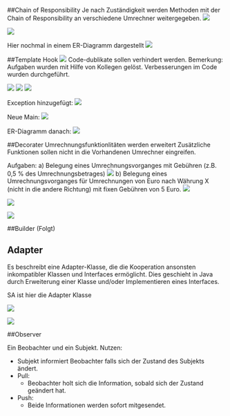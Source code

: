 ##Chain of Responsibility
Je nach Zuständigkeit werden Methoden mit der Chain of Responsibility an verschiedene Umrechner weitergegeben.
![](.doc_images/c80a1fae.png)

![](.doc_images/39d95af6.png)

Hier nochmal in einem ER-Diagramm dargestellt
![](.doc_images/e45ff000.png)

##Template Hook
![](.doc_images/dea35acb.png)
Code-dublikate sollen verhindert werden. 
Bemerkung: Aufgaben wurden mit Hilfe von Kollegen gelöst.
Verbesserungen im Code wurden durchgeführt. 

![](.doc_images/9122d5a0.png)
![](.doc_images/248c7bd0.png)
![](.doc_images/c60734b3.png)

Exception hinzugefügt:
![](.doc_images/d5f1d7ab.png)

Neue Main:
![](.doc_images/b0a50134.png)

ER-Diagramm danach:
![](.doc_images/d08b5ab6.png)


##Decorater
Umrechnungsfunktionlitäten werden erweitert
Zusätzliche Funktionen sollen nicht in die Vorhandenen Umrechner eingreifen.

Aufgaben:
a)  Belegung eines Umrechnungsvorganges mit Gebühren (z.B. 0,5 % des Umrechnungsbetrages)
![](.doc_images/0fca7875.png)
b)  Belegung eines Umrechnungsvorganges für Umrechnungen von Euro nach Währung X (nicht in die
    andere Richtung) mit fixen Gebühren von 5 Euro.
![](.doc_images/7a6ce5fd.png)

![](.doc_images/d578becc.png)

![](.doc_images/05adbd0a.png)


##Builder
(Folgt)


## Adapter
Es beschreibt eine Adapter-Klasse, die die Kooperation ansonsten inkompatibler Klassen und Interfaces ermöglicht. 
Dies geschieht in Java durch Erweiterung einer Klasse und/oder Implementieren eines Interfaces.

SA ist hier die Adapter Klasse

![](.doc_images/84ff0be4.png)

![](.doc_images/3e7c258a.png)

##Observer

Ein Beobachter und ein Subjekt.
Nutzen:
- Subjekt informiert Beobachter falls sich der Zustand des Subjekts ändert.
- Pull:
  - Beobachter holt sich die Information, sobald sich der Zustand geändert hat.
- Push:
  - Beide Informationen werden sofort mitgesendet.






